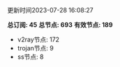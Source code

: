 更新时间2023-07-28 16:08:27

**总订阅: 45**
**总节点: 693**
**有效节点: 189**
- v2ray节点: 172
- trojan节点: 9
- ss节点: 8
